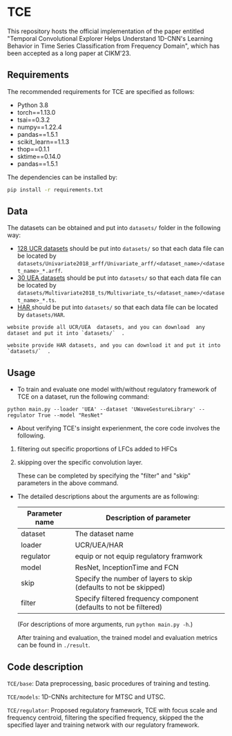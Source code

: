 # TCE

This repository hosts the official implementation of the paper entitled "Temporal Convolutional Explorer Helps Understand 1D-CNN's Learning Behavior in Time Series Classification from Frequency Domain", which has been accepted as a long paper at CIKM'23. 

## Requirements

The recommended requirements for TCE are specified as follows:

* Python 3.8
* torch==1.13.0
* tsai==0.3.2
* numpy==1.22.4
* pandas==1.5.1
* scikit_learn==1.1.3
* thop==0.1.1
* sktime==0.14.0
* pandas==1.5.1

The dependencies can be installed by:

```bash
pip install -r requirements.txt
```

## Data

The datasets can be obtained and put into `datasets/` folder in the following way:

* [128 UCR datasets](https://www.cs.ucr.edu/~eamonn/time_series_data_2018) should be put into `datasets/` so that each data file can be located by `datasets/Univariate2018_arff/Univariate_arff/<dataset_name>/<dataset_name>_*.arff`.
* [30 UEA datasets](http://www.timeseriesclassification.com) should be put into `datasets/` so that each data file can be located by `datasets/Multivariate2018_ts/Multivariate_ts/<dataset_name>/<dataset_name>_*.ts`.
* [HAR ](http://archive.ics.uci.edu/ml/datasets/Human+Activity+Recognition+Using+Smartphones)should be  put into `datasets/` so that each data file can be located by `datasets/HAR`.

  

[UCR/UEA]: http://www.timeseriesclassification.com/dataset.php

    website provide all UCR/UEA  datasets, and you can download  any dataset and put it into `datasets/`  .



[HAR]: http://archive.ics.uci.edu/ml/datasets/Human+Activity+Recognition+Using+Smartphones

    website provide HAR datasets, and you can download it and put it into `datasets/`  .


## Usage

- To train and evaluate one model with/without regulatory framework of TCE on a dataset, run the following command:


```train & evaluate
python main.py --loader 'UEA' --dataset 'UWaveGestureLibrary' --regulator True --model "ResNet"
```



-  About verifying  TCE's insight experienment,  the core code involves the following.

1) filtering out specific proportions of LFCs added to HFCs

2) skipping over the specific convolution layer.

   These can be completed by specifying the "filter"  and "skip"  parameters in the above command.



- The detailed descriptions about the arguments are as following:

  | Parameter name | Description of parameter                                     |
  | -------------- | ------------------------------------------------------------ |
  | dataset        | The dataset name                                             |
  | loader         | UCR/UEA/HAR                                                  |
  | regulator      | equip or not equip regulatory framwork                       |
  | model          | ResNet, InceptionTime and FCN                                |
  | skip           | Specify the number of layers to skip (defaults to not be skipped) |
  | filter         | Specify filtered frequency component (defaults to not be filtered) |

  (For descriptions of more arguments, run `python main.py -h`.)

  After training and evaluation, the trained model and evaluation metrics can be found in `./result`. 



## Code description

`TCE/base`: Data preprocessing, basic procedures of training and testing.

`TCE/models`:  1D-CNNs architecture for MTSC and UTSC.

`TCE/regulator`:  Proposed regulatory framework, TCE with focus scale and frequency centroid,  filtering the specified frequency, skipped the the specified layer and training network with our regulatory framework.


